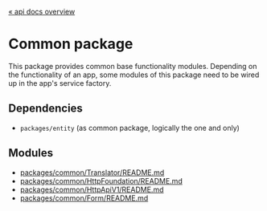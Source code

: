 [« api docs overview](../../../../docs/api.docs.md)

# Common package
This package provides common base functionality modules.
Depending on the functionality of an app,
some modules of this package need to be wired up in the app's service factory.

## Dependencies 
- `packages/entity` (as common package, logically the one and only)

## Modules
- [packages/common/Translator/README.md](translator/README.md)
- [packages/common/HttpFoundation/README.md](http-foundation/README.md)
- [packages/common/HttpApiV1/README.md](http-api-v1/README.md)
- [packages/common/Form/README.md](form/README.md)
